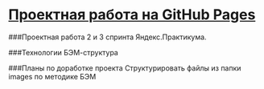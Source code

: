 # [Проектная работа на GitHub Pages](https://meltywd.github.io/how-to-learn/)

###Проектная работа 2 и 3 спринта Яндекс.Практикума.

###Технологии
БЭМ-структура

###Планы по доработке проекта
Структурировать файлы из папки images по методике БЭМ
